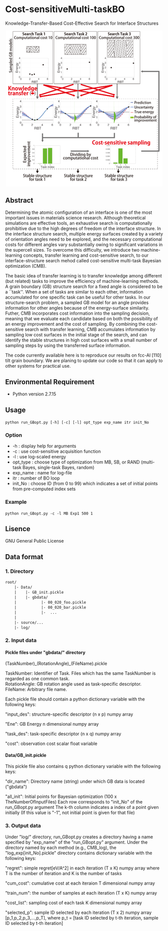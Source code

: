 # Cost-sensitiveMulti-taskBO
Knowledge-Transfer-Based Cost-Effective Search for Interface Structures

<div align="center">
<img src="figs/fig.png" width="500px">
</div>

## Abstract

Determining the atomic configuration of an interface is one of the most important issues in materials science research. Although theoretical simulations are effective tools, an exhaustive search is computationally prohibitive due to the high degrees of freedom of the interface structure. In the interface structure search, multiple energy surfaces created by a variety of orientation angles need to be explored, and the necessary computational costs for different angles vary substantially owing to significant variations in the supercell sizes. To overcome this difficulty, we introduce two machine-learning concepts, transfer learning and cost-sensitive search, to our interface-structure search mehod called cost-sensitive multi-task Bayesian optimization (CMB).

The basic idea of transfer learning is to transfer knowledge among different (but related) tasks to improve the efficiency of machine-learning methods. A grain boundary (GB) structure search for a fixed angle is considered to be a ``task''. When a set of tasks are similar to each other, information accumulated for one specific task can be useful for other tasks. In our structure-search problem, a sampled GB model for an angle provides information for other angles because of the energy-surface similarity. Futher, CMB incorporates cost information into the sampling decision, meaning that we evaluate each candidate based on both the possibility of an energy improvement and the cost of sampling. By combining the cost-sensitive search with transfer learning, CMB accumulates information by sampling low cost surfaces in the initial stage of the search, and can identify the stable structures in high cost surfaces with a small number of sampling steps by using the transferred surface information.

The code currently available here is to reproduce our results on fcc-Al [110] tilt grain boundary. We are planing to update our code so that it can apply to other systems for practical use.

## Environmental Requirement
- Python version 2.7.15

## Usage
`python run_GBopt.py [-h] [-c] [-l] opt_type exp_name itr init_No`

### Option
- -h : display help for arguments
- -c : use cost-sensitive acquisition function
- -l : use log-scaled energy
- opt_type : choose type of optimization from MB, SB, or RAND (multi-task Bayes, single-task Bayes, random)
- exp_name : name for log-file
- itr : number of BO loop
- init_No : choose ID (from 0 to 99) which indicates a set of initial points from pre-computed index sets 

### Example
`python run_GBopt.py -c -l MB Exp1 500 1`

## Lisence
GNU General Public License

## Data format

### 1. Directory

```
root/
    |- Data/
    |    |- GB_init.pickle
    |    |- gbdata/
    |           |- 00_020_foo.pickle
    |           |- 00_020_bar.pickle
    |           |-  ...
    |
    |- source/...
    |- log/
```

### 2. Input data 

#### Pickle files under "gbdata/" directory

(TaskNumber)\_(RotationAngle)\_(FileName).pickle

TaskNumber: Identifier of Task. Files which has the same TaskNumber is regarded as one common task.  
RotationAngle: GB rotation angle used as task-specific descriptor.  
FileName: Arbitrary file name.  

Each pickle file should contain a python dictionary variable with the following keys:

"input_des": structure-specific descriptor
             (n x p) numpy array

"Ene": GB Energy
       n dimensional numpy array

"task_des": task-specific descriptor
            (n x q) numpy array
        
"cost": observation cost
        scalar float variable


#### Data/GB_init.pickle

This pickle file also contains q python dictionary variable with the following keys:

"dir_name": Directory name (string) under which GB data is located ("gbdata")

"all_init": Initial points for Bayesian optimization
            (100 x TheNumberOfInputFiles)
            Each row corresponds to "init_No" of the run_GBopt.py argument
	    The k-th column indicates a index of a point given initially (If this value is "-1", not initial point is given for that file)

### 3. Output data

Under "log/" directory, run_GBopt.py creates a directory having a name specified by "exp_name" of the "run_GBopt.py" argument. Under the directory named by each method (e.g., CMB_log), the "log_exp[init_No].pickle" directory contains dictionary variable with the following keys:

"regret": simple regret[eV/A^2] in each iteration
        (T x K) numpy array where T is the number of iteration and K is the number of tasks

"cum_cost": cumulative cost at each iteraion
        T dimensional numpy array
    
"train_num": the number of samples at each iteration
        (T x K) numpy array
    
"cost_list": sampling cost of each task
        K dimensional numpy array
    
"selected_p": sample ID selected by each iteration
        (T x 2) numpy array [p_1,p_2,p_3,...,p_T], where p_t = [task ID selected by t-th iteration, sample ID selected by t-th iteration]
